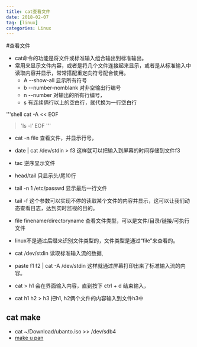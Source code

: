 ```yaml
---
title: cat查看文件
date: 2018-02-07
tag: [linux]
categories: Linux
---
```


#查看文件

- cat命令的功能是将文件或标准输入组合输出到标准输出。
- 常用来显示文件内容，或者是将几个文件连接起来显示，或者是从标准输入中读取内容并显示，常常搭配重定向符号配合使用。
	- A --show-all 显示所有符号
	- b --number-nomblank 对非空输出行编号
	- n --number 对输出的所有行编号，
	- s 有连续俩行以上的空白行，就代换为一行空白行

'''shell
cat -A << EOF
> 'ls -l'
> EOF
'''

- cat -n file 查看文件，并显示行号，
- date | cat /dev/stdin > f3  这样就可以把输入到屏幕的时间存储到文件f3
- tac 逆序显示文件

- head/tail 只显示头/尾10行
- tail -n 1 /etc/passwd 显示最后一行文件

- tail -f 这个参数可以实现不停的读取某个文件的内容并显示，这可以让我们动态查看日志，达到实时监视的目的。

- file finename/directoryname 查看文件类型，可以是文件/目录/链接/可执行文件

- linux不是通过后缀来识别文件类型的，文件类型是通过“file”来查看的。

- cat /dev/stdin  读取标准输入流的数据,

- paste f1 f2 | cat -A /dev/stdin 这样就通过屏幕打印出来了标准输入流的内容。
- cat > h1   会在界面输入内容，直到按下 ctrl + d   结束输入，
- cat h1 h2 > h3 把h1, h2俩个文件的内容输入到文件h3中

## cat make 
- cat ~/Download/ubanto.iso >> /dev/sdb4
- [make u pan](https://blog.csdn.net/longerzone/article/details/12941727)
